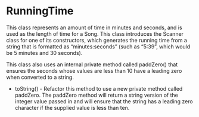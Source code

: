 ---
---
# RunningTime

This class represents an amount of time in minutes and seconds, and is used as the length of time for a Song. This class introduces the Scanner class for one of its constructors, which generates the running time from a string that is formatted as “minutes:seconds” (such as “5:39”, which would be 5 minutes and 30 seconds).

This class also uses an internal private method called paddZero()  that ensures the seconds whose values are less than 10 have a leading zero when converted to a string.

* toString() - Refactor this method to use a new private method called paddZero. The paddZero method will return a string version of the integer value passed in and will ensure that the string has a leading zero character if the supplied value is less than ten.
